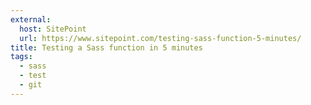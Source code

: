```yaml
---
external:
  host: SitePoint
  url: https://www.sitepoint.com/testing-sass-function-5-minutes/
title: Testing a Sass function in 5 minutes
tags:
  - sass
  - test
  - git
---
```

